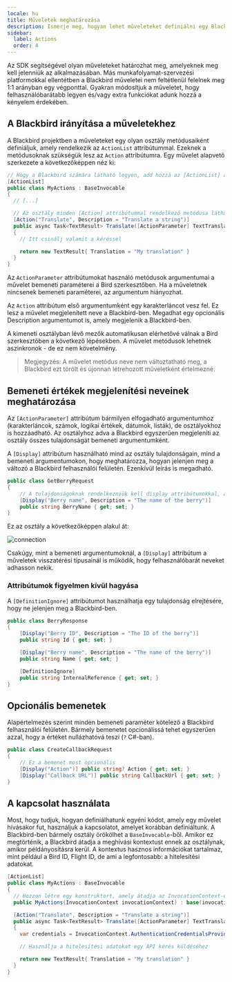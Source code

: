 ```yaml
---
locale: hu
title: Műveletek meghatározása
description: Ismerje meg, hogyan lehet műveleteket definiálni egy Blackbird projektben.
sidebar:
  label: Actions
  order: 4
---
```


Az SDK segítségével olyan műveleteket határozhat meg, amelyeknek meg kell jelenniük az alkalmazásában. Más munkafolyamat-szervezési platformokkal ellentétben a Blackbird műveletei nem feltétlenül felelnek meg 1:1 arányban egy végponttal. Gyakran módosítjuk a műveletet, hogy felhasználóbarátabb legyen és/vagy extra funkciókat adunk hozzá a kényelem érdekében.

## A Blackbird irányítása a műveletekhez

A Blackbird projektben a műveleteket egy olyan osztály metódusaiként definiáljuk, amely rendelkezik az `ActionList` attribútummal. Ezeknek a metódusoknak szükségük lesz az `Action` attribútumra. Egy művelet alapvető szerkezete a következőképpen néz ki:

```cs
// Hogy a Blackbird számára látható legyen, add hozzá az [ActionList] attribútumot
[ActionList]
public class MyActions : BaseInvocable
{
  // [...]

  // Az osztály minden [Action] attribútummal rendelkező metódusa látható lesz műveletként a Blackbird-ben
  [Action("Translate", Description = "Translate a string")]
  public async Task<TextResult> Translate([ActionParameter] TextTranslationRequest request)
  {
    // Itt csinálj valamit a kéréssel

    return new TextResult{ Translation = "My translation" }
  }
}
```

Az `ActionParameter` attribútumokat használó metódusok argumentumai a művelet bemeneti paraméterei a Bird szerkesztőben. Ha a műveletnek nincsenek bemeneti paraméterei, az argumentum hiányozhat.

Az `Action` attribútum első argumentumként egy karakterláncot vesz fel. Ez lesz a művelet megjelenített neve a Blackbird-ben. Megadhat egy opcionális Description argumentumot is, amely megjelenik a Blackbird-ben.

A kimeneti osztályban lévő mezők automatikusan elérhetővé válnak a Bird szerkesztőben a következő lépésekben. A művelet metódusok lehetnek aszinkronok - de ez nem követelmény.

> Megjegyzés: A művelet metódus neve nem változtatható meg, a Blackbird ezt törölt és újonnan létrehozott műveletként értelmezné.

## Bemeneti értékek megjelenítési neveinek meghatározása

Az `[ActionParameter]` attribútum bármilyen elfogadható argumentumhoz (karakterláncok, számok, logikai értékek, dátumok, listák), de osztályokhoz is hozzáadható. Az osztályhoz adva a Blackbird egyszerűen megjeleníti az osztály összes tulajdonságát bemeneti argumentumként.

A `[Display]` attribútum használható mind az osztály tulajdonságain, mind a bemeneti argumentumokon, hogy meghatározza, hogyan jelenjen meg a változó a Blackbird felhasználói felületén. Ezenkívül leírás is megadható.

```cs
public class GetBerryRequest
{
    // A tulajdonságoknak rendelkezniük kell display attribútumokkal, amelyek tartalmazzák a változó felhasználóbarát nevét
    [Display("Berry name", Description = "The name of the berry")]
    public string BerryName { get; set; }
}
```

Ez az osztály a következőképpen alakul át:

![connection](~/assets/docs/berry.png)

Csakúgy, mint a bemeneti argumentumoknál, a `[Display]` attribútum a műveletek visszatérési típusainál is működik, hogy felhasználóbarát neveket adhasson nekik.

### Attribútumok figyelmen kívül hagyása

A `[DefinitionIgnore]` attribútumot használhatja egy tulajdonság elrejtésére, hogy ne jelenjen meg a Blackbird-ben.

```cs
public class BerryResponse
{
    [Display("Berry ID", Description = "The ID of the berry")]
    public string Id { get; set; }

    [Display("Berry name", Description = "The name of the berry")]
    public string Name { get; set; }

    [DefinitionIgnore]
    public string InternalReference { get; set; }
}
```

## Opcionális bemenetek

Alapértelmezés szerint minden bemeneti paraméter kötelező a Blackbird felhasználói felületén. Bármely bemenetet opcionálissá tehet egyszerűen azzal, hogy a értéket nullázhatóvá teszi (`?` C#-ban).

```cs
public class CreateCallbackRequest
{
    // Ez a bemenet most opcionális
    [Display("Action")] public string? Action { get; set; }
    [Display("Callback URL")] public string CallbackUrl { get; set; }
}
```

## A kapcsolat használata

Most, hogy tudjuk, hogyan definiálhatunk egyéni kódot, amely egy művelet hívásakor fut, használjuk a kapcsolatot, amelyet korábban definiáltunk.
A Blackbird-ben bármely osztály örökölhet a `BaseInvocable`-ből. Amikor ez megtörténik, a Blackbird átadja a meghívási kontextust ennek az osztálynak, amikor példányosításra kerül. A kontextus hasznos információkat tartalmaz, mint például a Bird ID, Flight ID, de ami a legfontosabb: a hitelesítési adatokat.

```cs
[ActionList]
public class MyActions : BaseInvocable
{
  // Hozzon létre egy konstruktort, amely átadja az InvocationContext-et
  public MyActions(InvocationContext invocationContext) : base(invocationContext) {}

  [Action("Translate", Description = "Translate a string")]
  public async Task<TextResult> Translate([ActionParameter] TextTranslationRequest request)
  {
    var credentials = InvocationContext.AuthenticationCredentialsProviders;

    // Használja a hitelesítési adatokat egy API kérés küldéséhez

    return new TextResult{ Translation = "My translation" }
  }
}
```